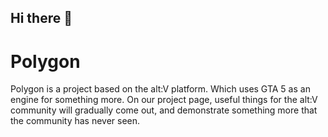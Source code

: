 ## Hi there 👋

# Polygon

Polygon is a project based on the alt:V platform. Which uses GTA 5 as an engine for something more. On our project page, useful things for the alt:V community will gradually come out, and demonstrate something more that the community has never seen.
